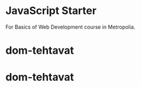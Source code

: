 # JavaScript Starter

For Basics of Web Development course in Metropolia.
# dom-tehtavat
# dom-tehtavat
